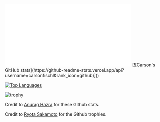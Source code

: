 <div style="width: 100%;">
  <img src="animated.svg" style="width: 80%;" alt="Click to see the source">
  [![Carson's GitHub stats](https://github-readme-stats.vercel.app/api?username=carsonfischl&rank_icon=github)]()

[![Top Languages](https://github-readme-stats.vercel.app/api/top-langs/?username=carsonfischl&hide=html)]()

[![trophy](https://github-profile-trophy.vercel.app/?username=carsonfischl)]()
</div>

Credit to [Anurag Hazra](https://github.com/anuraghazra/) for these Github stats.

Credit to [Ryota Sakamoto](https://github.com/ryo-ma) for the Github trophies.
